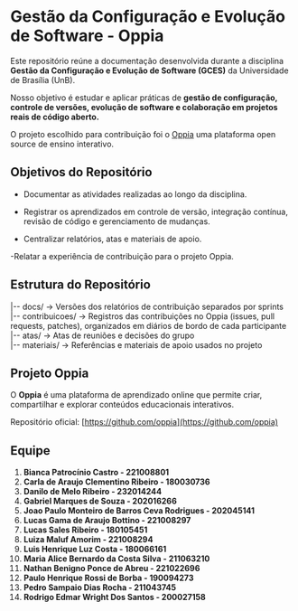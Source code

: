 # Gestão da Configuração e Evolução de Software - Oppia

Este repositório reúne a documentação desenvolvida durante a disciplina **Gestão da Configuração e Evolução de Software (GCES)** da Universidade de Brasília (UnB).

Nosso objetivo é estudar e aplicar práticas de **gestão de configuração, controle de versões, evolução de software e colaboração em projetos reais de código aberto.**

O projeto escolhido para contribuição foi o [Oppia](https://github.com/oppia) uma plataforma open source de ensino interativo.

## Objetivos do Repositório

- Documentar as atividades realizadas ao longo da disciplina.

- Registrar os aprendizados em controle de versão, integração contínua, revisão de código e gerenciamento de mudanças.

- Centralizar relatórios, atas e materiais de apoio.

-Relatar a experiência de contribuição para o projeto Oppia.

## Estrutura do Repositório

|-- docs/ → Versões dos relatórios de contribuição separados por sprints  
|-- contribuicoes/ → Registros das contribuições no Oppia (issues, pull requests, patches), organizados em diários de bordo de cada participante  
|-- atas/ → Atas de reuniões e decisões do grupo  
|-- materiais/ → Referências e materiais de apoio usados no projeto

## Projeto Oppia

O **Oppia** é uma plataforma de aprendizado online que permite criar, compartilhar e explorar conteúdos educacionais interativos.

Repositório oficial: [https://github.com/oppia](https://github.com/oppia)

## Equipe

1. **Bianca Patrocínio Castro - 221008801**
2. **Carla de Araujo Clementino Ribeiro - 180030736**
3. **Danilo de Melo Ribeiro - 232014244**
4. **Gabriel Marques de Souza - 202016266**
5. **Joao Paulo Monteiro de Barros Ceva Rodrigues - 202045141**
6. **Lucas Gama de Araujo Bottino - 221008297**
7. **Lucas Sales Ribeiro - 180105451**
8. **Luiza Maluf Amorim - 221008294**
9. **Luis Henrique Luz Costa - 180066161**
10. **Maria Alice Bernardo da Costa Silva - 211063210**
11. **Nathan Benigno Ponce de Abreu - 221022696**
12. **Paulo Henrique Rossi de Borba - 190094273**
13. **Pedro Sampaio Dias Rocha - 211043745**
14. **Rodrigo Edmar Wright Dos Santos - 200027158**
